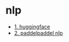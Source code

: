 # nlp

- [1. huggingface](https://github.com/symeta/nlp/tree/huggingface)
- [2. paddelpaddel nlp]()
